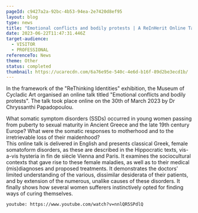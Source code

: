 ```yaml
---
pageId: c9427a2a-92bc-4b53-94ea-2e7420d8ef95
layout: blog
type: news
title: "Emotional conflicts and bodily protests | A ReInHerit Online Talk "
date: 2023-06-22T11:47:31.446Z
target-audience:
  - VISITOR
  - PROFESSIONAL
referenceTo: News
theme: Other
status: completed
thumbnail: https://ucarecdn.com/6a76e95e-540c-4e6d-b16f-89d2be3ecd1b/
---
```

In the framework of the "ReThinking Identities" exhibition, the Museum of Cycladic Art organised an online talk titled "Emotional conflicts and bodily protests". The talk took place online on the 30th of March 2023 by Dr Chryssanthi Papadopoulou. 

What somatic symptom disorders (SSDs) occurred in young women passing from puberty to sexual maturity in Ancient Greece and the late 19th century Europe? What were the somatic responses to motherhood and to the irretrievable loss of their maidenhood?
<br/>This online talk is delivered in English and presents classical Greek, female somatoform disorders, as these are described in the Hippocratic texts, vis-a-vis hysteria in fin de siècle Vienna and Paris. It examines the sociocultural contexts that gave rise to these female maladies, as well as to their medical (mis)diagnoses and proposed treatments. It demonstrates the doctors’ limited understanding of the various, dissimilar desiderata of their patients, and by extension of the numerous, unalike causes of these disorders. It finally shows how several women sufferers instinctively opted for finding ways of curing themselves.

`youtube: https://www.youtube.com/watch?v=nnlQR5SPdlQ`